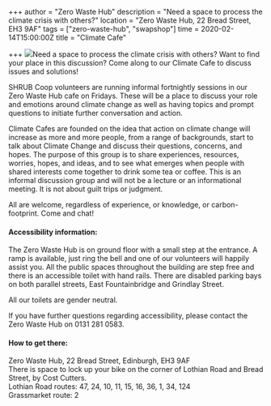 +++
author = "Zero Waste Hub"
description = "Need a space to process the climate crisis with others?"
location = "Zero Waste Hub, 22 Bread Street, EH3 9AF"
tags = ["zero-waste-hub", "swapshop"]
time = 2020-02-14T15:00:00Z
title = "Climate Cafe"

+++
![](https://res.cloudinary.com/shrub-co-op/image/upload/v1581080181/shrubcoop.org/media/83763714_4056863921005864_7802500042480156672_o_zqclsj.jpg)Need a space to process the climate crisis with others? Want to find your place in this discussion? Come along to our Climate Cafe to discuss issues and solutions!   
  
SHRUB Coop volunteers are running informal fortnightly sessions in our Zero Waste Hub cafe on Fridays. These will be a place to discuss your role and emotions around climate change as well as having topics and prompt questions to initiate further conversation and action.  
  
Climate Cafes are founded on the idea that action on climate change will increase as more and more people, from a range of backgrounds, start to talk about Climate Change and discuss their questions, concerns, and hopes. The purpose of this group is to share experiences, resources, worries, hopes, and ideas, and to see what emerges when people with shared interests come together to drink some tea or coffee. This is an informal discussion group and will not be a lecture or an informational meeting. It is not about guilt trips or judgment.  
  
All are welcome, regardless of experience, or knowledge, or carbon-footprint. Come and chat!

#### Accessibility information:

The Zero Waste Hub is on ground floor with a small step at the entrance. A ramp is available, just ring the bell and one of our volunteers will happily assist you. All the public spaces throughout the building are step free and there is an accessible toilet with hand rails. There are disabled parking bays on both parallel streets, East Fountainbridge and Grindlay Street.

All our toilets are gender neutral.

If you have further questions regarding accessibility, please contact the Zero Waste Hub on 0131 281 0583.

#### How to get there:

Zero Waste Hub, 22 Bread Street, Edinburgh, EH3 9AF  
There is space to lock up your bike on the corner of Lothian Road and Bread Street, by Cost Cutters.  
Lothian Road routes: 47, 24, 10, 11, 15, 16, 36, 1, 34, 124  
Grassmarket route: 2